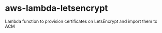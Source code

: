 # aws-lambda-letsencrypt
Lambda function to provision certificates on LetsEncrypt and import them to ACM
